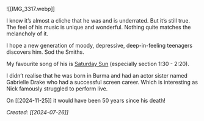 ![[IMG_3317.webp]]

I know it’s almost a cliche that he was and is underrated. But it’s still true. The feel of his music is unique and wonderful. Nothing quite matches the melancholy of it. 

I hope a new generation of moody, depressive, deep-in-feeling teenagers discovers him. Sod the Smiths.

My favourite song of his is [Saturday Sun](https://open.spotify.com/track/1drLQNS9D5z9lBP4DbtO2R?si=QkqR6oQaQwyLyOiJ9Kt-JA) (especially section 1:30 - 2:20).

I didn’t realise that he was born in Burma and had an actor sister named Gabrielle Drake who had a successful screen career. Which is interesting as Nick famously struggled to perform live.

On [[2024-11-25]] it would have been 50 years since his death!

*Created: [[2024-07-26]]*